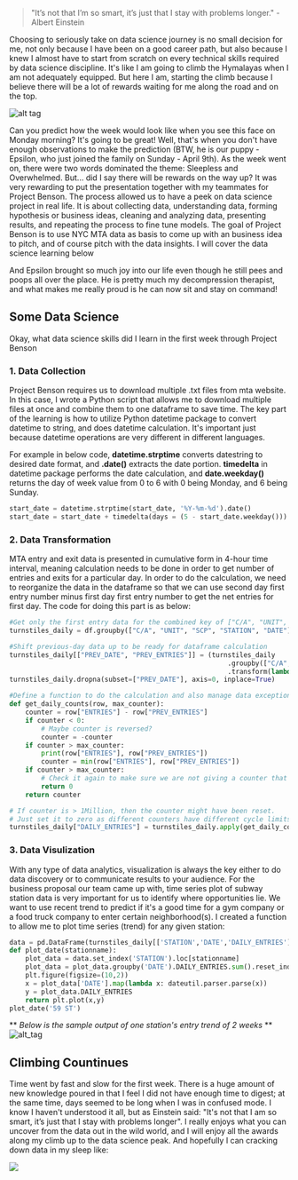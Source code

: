 
> "It’s not that I’m so smart, it’s just that I stay with problems longer." -Albert Einstein

Choosing to seriously take on data science journey is no small decision for me, not only because I have been on a good career path, but also because I knew I almost have to start from scratch on every technical skills required by data science discipline. It's like I am going to climb the Hymalayas when I am not adequately equipped. But here I am, starting the climb because I believe there will be a lot of rewards waiting for me along the road and on the top.

![alt tag](https://github.com/qinglingni/qinglingni.github.io/blob/master/IMG_3507.jpg?raw=true)

Can you predict how the week would look like when you see this face on Monday morning? It's going to be great! Well, that's when you don't have enough observations to make the prediction (BTW, he is our puppy - Epsilon, who just joined the family on Sunday - April 9th). As the week went on, there were two words dominated the theme: Sleepless and Overwhelmed. But... did I say there will be rewards on the way up? It was very rewarding to put the presentation together with my teammates for Project Benson. The process allowed us to have a peek on data science project in real life. It is about collecting data, understanding data, forming hypothesis or business ideas, cleaning and analyzing data, presenting results, and repeating the process to fine tune models. The goal of Project Benson is to use NYC MTA data as basis to come up with an business idea to pitch, and of course pitch with the data insights. I will cover the data science learning below

And Epsilon brought so much joy into our life even though he still pees and poops all over the place. He is pretty much my decompression therapist, and what makes me really proud is he can now sit and stay on command!

## Some Data Science

Okay, what data science skills did I learn in the first week through Project Benson
### 1. Data Collection
Project Benson requires us to download multiple .txt files from mta website. In this case, I wrote a Python script that allows me to download multiple files at once and combine them to one dataframe to save time. The key part of the learning is how to utilize Python datetime package to convert datetime to string, and does datetime calculation. It's important just because datetime operations are very different in different languages.

For example in below code, **datetime.strptime** converts datestring to desired date format, and **.date()** extracts the date portion. **timedelta** in datetime package performs the date calculation, and **date.weekday()** returns the day of week value from 0 to 6 with 0 being Monday, and 6 being Sunday.
```python
start_date = datetime.strptime(start_date, '%Y-%m-%d').date()
start_date = start_date + timedelta(days = (5 - start_date.weekday()))
```
### 2. Data Transformation
MTA entry and exit data is presented in cumulative form in 4-hour time interval, meaning calculation needs to be done in order to get number of entries and exits for a particular day. In order to do the calculation, we need to reorganize the data in the dataframe so that we can use second day first entry number minus first day first entry number to get the net entries for first day. The code for doing this part is as below:
```python
#Get only the first entry data for the combined key of ["C/A", "UNIT", "SCP", "STATION", "DATE"]
turnstiles_daily = df.groupby(["C/A", "UNIT", "SCP", "STATION", "DATE"]).ENTRIES.first().reset_index()

#Shift previous-day data up to be ready for dataframe calculation
turnstiles_daily[["PREV_DATE", "PREV_ENTRIES"]] = (turnstiles_daily
                                                       .groupby(["C/A", "UNIT", "SCP", "STATION"])["DATE", "ENTRIES"]
                                                       .transform(lambda grp: grp.shift(1)))
turnstiles_daily.dropna(subset=["PREV_DATE"], axis=0, inplace=True)

#Define a function to do the calculation and also manage data exceptions
def get_daily_counts(row, max_counter):
    counter = row["ENTRIES"] - row["PREV_ENTRIES"]
    if counter < 0:
        # Maybe counter is reversed?
        counter = -counter
    if counter > max_counter:
        print(row["ENTRIES"], row["PREV_ENTRIES"])
        counter = min(row["ENTRIES"], row["PREV_ENTRIES"])
    if counter > max_counter:
        # Check it again to make sure we are not giving a counter that's too big
        return 0
    return counter

# If counter is > 1Million, then the counter might have been reset.  
# Just set it to zero as different counters have different cycle limits
turnstiles_daily["DAILY_ENTRIES"] = turnstiles_daily.apply(get_daily_counts, axis=1, max_counter=1000000)
```
### 3. Data Visulization
With any type of data analytics, visualization is always the key either to do data discovery or to communicate results to your audience. For the business proposal our team came up with, time series plot of subway station data is very important for us to identify where opportunities lie. We want to use recent trend to predict if it's a good time for a gym company or a food truck company to enter certain neighborhood(s). I created a function to allow me to plot time series (trend) for any given station:
```python
data = pd.DataFrame(turnstiles_daily[['STATION','DATE','DAILY_ENTRIES']])
def plot_date(stationname):
    plot_data = data.set_index('STATION').loc[stationname]
    plot_data = plot_data.groupby('DATE').DAILY_ENTRIES.sum().reset_index()
    plt.figure(figsize=(10,2))
    x = plot_data['DATE'].map(lambda x: dateutil.parser.parse(x))
    y = plot_data.DAILY_ENTRIES    
    return plt.plot(x,y)
plot_date('59 ST')
```
** _Below is the sample output of one station's entry trend of 2 weeks_ **
![alt_tag](https://github.com/qinglingni/qinglingni.github.io/blob/master/mta_timeseries.png?raw=true)

## Climbing Countinues
Time went by fast and slow for the first week. There is a huge amount of new knowledge poured in that I feel I did not have enough time to digest; at the same time, days seemed to be long when I was in confused mode. I know I haven't understood it all, but as Einstein said: "It's not that I am so smart, it’s just that I stay with problems longer". I really enjoys what you can uncover from the data out in the wild world, and I will enjoy all the awards along my climb up to the data science peak. And hopefully I can cracking down data in my sleep like:

![](https://github.com/qinglingni/qinglingni.github.io/blob/master/IMG_3520.JPG?raw=true)

